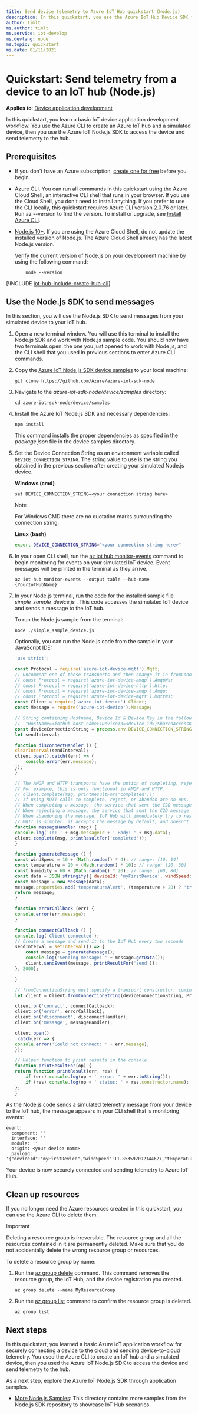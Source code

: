 ```yaml
---
title: Send device telemetry to Azure IoT Hub quickstart (Node.js)
description: In this quickstart, you use the Azure IoT Hub Device SDK for Node.js to send telemetry from a device to an Iot hub.
author: timlt
ms.author: timlt
ms.service: iot-develop
ms.devlang: node
ms.topic: quickstart
ms.date: 01/11/2021
---
```


# Quickstart: Send telemetry from a device to an IoT hub (Node.js)

**Applies to**: [Device application development](about-iot-develop.md#device-application-development)

In this quickstart, you learn a basic IoT device application development workflow. You use the Azure CLI to create an Azure IoT hub and a simulated device, then you use the Azure IoT Node.js SDK to access the device and send telemetry to the hub.

## Prerequisites
- If you don't have an Azure subscription, [create one for free](https://azure.microsoft.com/free/?WT.mc_id=A261C142F) before you begin.
- Azure CLI. You can run all commands in this quickstart using the Azure Cloud Shell, an interactive CLI shell that runs in your browser. If you use the Cloud Shell, you don't need to install anything. If you prefer to use the CLI locally, this quickstart requires Azure CLI version 2.0.76 or later. Run az --version to find the version. To install or upgrade, see [Install Azure CLI]( /cli/azure/install-azure-cli).
- [Node.js 10+](https://nodejs.org). If you are using the Azure Cloud Shell, do not update the installed version of Node.js. The Azure Cloud Shell already has the latest Node.js version.

    Verify the current version of Node.js on your development machine by using the following command:

    ```cmd/sh
        node --version
    ```

[!INCLUDE [iot-hub-include-create-hub-cli](../../includes/iot-hub-include-create-hub-cli.md)]

## Use the Node.js SDK to send messages
In this section, you will use the Node.js SDK to send messages from your simulated device to your IoT hub. 

1. Open a new terminal window. You will use this terminal to install the Node.js SDK and work with Node.js sample code. You should now have two terminals open: the one you just opened to work with Node.js, and the CLI shell that you used in previous sections to enter Azure CLI commands. 

1. Copy the [Azure IoT Node.js SDK device samples](https://github.com/Azure/azure-iot-sdk-node/tree/master/device/samples) to your local machine:

    ```console
    git clone https://github.com/Azure/azure-iot-sdk-node
    ```

1. Navigate to the *azure-iot-sdk-node/device/samples* directory:

    ```console
    cd azure-iot-sdk-node/device/samples
    ```
1. Install the Azure IoT Node.js SDK and necessary dependencies:

    ```console
    npm install
    ```
    This command installs the proper dependencies as specified in the *package.json* file in the device samples directory.

1. Set the Device Connection String as an environment variable called `DEVICE_CONNECTION_STRING`. The string value to use is the string you obtained in the previous section after creating your simulated Node.js device. 

    **Windows (cmd)**

    ```console
    set DEVICE_CONNECTION_STRING=<your connection string here>
    ```

    > [!NOTE]
    > For Windows CMD there are no quotation marks surrounding the connection string.

    **Linux (bash)**

    ```bash
    export DEVICE_CONNECTION_STRING="<your connection string here>"
    ```

1. In your open CLI shell, run the [az iot hub monitor-events](/cli/azure/ext/azure-iot/iot/hub?preserve-view=true&view=azure-cli-latest#ext-azure-iot-az-iot-hub-monitor-events) command to begin monitoring for events on your simulated IoT device.  Event messages will be printed in the terminal as they arrive.

    ```azurecli
    az iot hub monitor-events --output table --hub-name {YourIoTHubName}
    ```

1. In your Node.js terminal, run the code for the installed sample file *simple_sample_device.js* . This code accesses the simulated IoT device and sends a message to the IoT hub.

    To run the Node.js sample from the terminal:
    ```console
    node ./simple_sample_device.js
    ```

    Optionally, you can run the Node.js code from the sample in your JavaScript IDE:
    ```javascript
    'use strict';

    const Protocol = require('azure-iot-device-mqtt').Mqtt;
    // Uncomment one of these transports and then change it in fromConnectionString to test other transports
    // const Protocol = require('azure-iot-device-amqp').AmqpWs;
    // const Protocol = require('azure-iot-device-http').Http;
    // const Protocol = require('azure-iot-device-amqp').Amqp;
    // const Protocol = require('azure-iot-device-mqtt').MqttWs;
    const Client = require('azure-iot-device').Client;
    const Message = require('azure-iot-device').Message;

    // String containing Hostname, Device Id & Device Key in the following formats:
    //  "HostName=<iothub_host_name>;DeviceId=<device_id>;SharedAccessKey=<device_key>"
    const deviceConnectionString = process.env.DEVICE_CONNECTION_STRING;
    let sendInterval;

    function disconnectHandler () {
    clearInterval(sendInterval);
    client.open().catch((err) => {
        console.error(err.message);
    });
    }

    // The AMQP and HTTP transports have the notion of completing, rejecting or abandoning the message.
    // For example, this is only functional in AMQP and HTTP:
    // client.complete(msg, printResultFor('completed'));
    // If using MQTT calls to complete, reject, or abandon are no-ops.
    // When completing a message, the service that sent the C2D message is notified that the message has been processed.
    // When rejecting a message, the service that sent the C2D message is notified that the message won't be processed by the device. the method to use is client.reject(msg, callback).
    // When abandoning the message, IoT Hub will immediately try to resend it. The method to use is client.abandon(msg, callback).
    // MQTT is simpler: it accepts the message by default, and doesn't support rejecting or abandoning a message.
    function messageHandler (msg) {
    console.log('Id: ' + msg.messageId + ' Body: ' + msg.data);
    client.complete(msg, printResultFor('completed'));
    }

    function generateMessage () {
    const windSpeed = 10 + (Math.random() * 4); // range: [10, 14]
    const temperature = 20 + (Math.random() * 10); // range: [20, 30]
    const humidity = 60 + (Math.random() * 20); // range: [60, 80]
    const data = JSON.stringify({ deviceId: 'myFirstDevice', windSpeed: windSpeed, temperature: temperature, humidity: humidity });
    const message = new Message(data);
    message.properties.add('temperatureAlert', (temperature > 28) ? 'true' : 'false');
    return message;
    }

    function errorCallback (err) {
    console.error(err.message);
    }

    function connectCallback () {
    console.log('Client connected');
    // Create a message and send it to the IoT Hub every two seconds
    sendInterval = setInterval(() => {
        const message = generateMessage();
        console.log('Sending message: ' + message.getData());
        client.sendEvent(message, printResultFor('send'));
    }, 2000);

    }

    // fromConnectionString must specify a transport constructor, coming from any transport package.
    let client = Client.fromConnectionString(deviceConnectionString, Protocol);

    client.on('connect', connectCallback);
    client.on('error', errorCallback);
    client.on('disconnect', disconnectHandler);
    client.on('message', messageHandler);

    client.open()
    .catch(err => {
    console.error('Could not connect: ' + err.message);
    });

    // Helper function to print results in the console
    function printResultFor(op) {
    return function printResult(err, res) {
        if (err) console.log(op + ' error: ' + err.toString());
        if (res) console.log(op + ' status: ' + res.constructor.name);
    };
    }
    ```

As the Node.js code sends a simulated telemetry message from your device to the IoT hub, the message appears in your CLI shell that is monitoring events:

```output
event:
  component: ''
  interface: ''
  module: ''
  origin: <your device name>
  payload: '{"deviceId":"myFirstDevice","windSpeed":11.853592092144627,"temperature":22.62484121157508,"humidity":66.17960805575937}'
```

Your device is now securely connected and sending telemetry to Azure IoT Hub.

## Clean up resources
If you no longer need the Azure resources created in this quickstart, you can use the Azure CLI to delete them.

> [!IMPORTANT]
> Deleting a resource group is irreversible. The resource group and all the resources contained in it are permanently deleted. Make sure that you do not accidentally delete the wrong resource group or resources. 

To delete a resource group by name:
1. Run the [az group delete](/cli/azure/group?preserve-view=true&view=azure-cli-latest#az-group-delete) command. This command removes the resource group, the IoT Hub, and the device registration you created.

    ```azurecli
    az group delete --name MyResourceGroup
    ```
1. Run the [az group list](/cli/azure/group?preserve-view=true&view=azure-cli-latest#az-group-list) command to confirm the resource group is deleted.  

    ```azurecli
    az group list
    ```

## Next steps

In this quickstart, you learned a basic Azure IoT application workflow for securely connecting a device to the cloud and sending device-to-cloud telemetry. You used the Azure CLI to create an IoT hub and a simulated device, then you used the Azure IoT Node.js SDK to access the device and send telemetry to the hub. 

As a next step, explore the Azure IoT Node.js SDK through application samples.

- [More Node.js Samples](https://github.com/Azure/azure-iot-sdk-node/tree/master/device/samples): This directory contains more samples from the Node.js SDK repository to showcase IoT Hub scenarios.